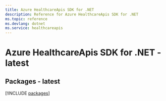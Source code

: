 ```yaml
---
title: Azure HealthcareApis SDK for .NET
description: Reference for Azure HealthcareApis SDK for .NET
ms.topic: reference
ms.devlang: dotnet
ms.service: healthcareapis
---
```

# Azure HealthcareApis SDK for .NET - latest
## Packages - latest
[!INCLUDE [packages](healthcareapis-index.md)]

